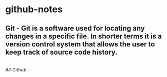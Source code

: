 # github-notes

## Git - Git is a software used for locating any changes in a specific file. In shorter terms it is a version control system that allows the user to keep track of source code history.

<br> 
## Github - 

